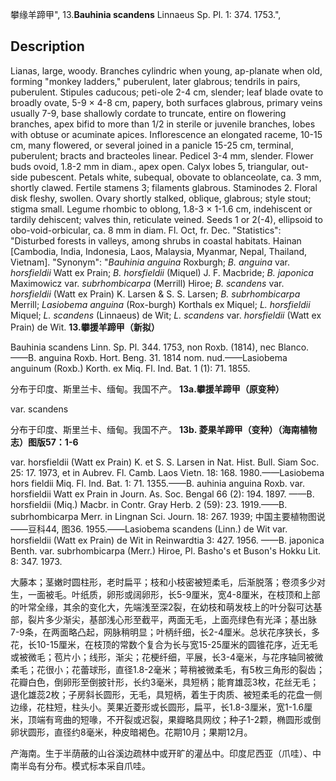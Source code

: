 攀缘羊蹄甲",
13.**Bauhinia scandens** Linnaeus Sp. Pl. 1: 374. 1753.",

## Description
Lianas, large, woody. Branches cylindric when young, ap-planate when old, forming \"monkey ladders,\" puberulent, later glabrous; tendrils in pairs, puberulent. Stipules caducous; peti-ole 2-4 cm, slender; leaf blade ovate to broadly ovate, 5-9 × 4-8 cm, papery, both surfaces glabrous, primary veins usually 7-9, base shallowly cordate to truncate, entire on flowering branches, apex bifid to more than 1/2 in sterile or juvenile branches, lobes with obtuse or acuminate apices. Inflorescence an elongated raceme, 10-15 cm, many flowered, or several joined in a panicle 15-25 cm, terminal, puberulent; bracts and bracteoles linear. Pedicel 3-4 mm, slender. Flower buds ovoid, 1.8-2 mm in diam., apex open. Calyx lobes 5, triangular, out-side pubescent. Petals white, subequal, obovate to oblanceolate, ca. 3 mm, shortly clawed. Fertile stamens 3; filaments glabrous. Staminodes 2. Floral disk fleshy, swollen. Ovary shortly stalked, oblique, glabrous; style stout; stigma small. Legume rhombic to oblong, 1.8-3 × 1-1.6 cm, indehiscent or tardily dehiscent; valves thin, reticulate veined. Seeds 1 or 2(-4), ellipsoid to obo-void-orbicular, ca. 8 mm in diam. Fl. Oct, fr. Dec.
  "Statistics": "Disturbed forests in valleys, among shrubs in coastal habitats. Hainan [Cambodia, India, Indonesia, Laos, Malaysia, Myanmar, Nepal, Thailand, Vietnam].
  "Synonym": "*Bauhinia anguina* Roxburgh; *B. anguina* var. *horsfieldii* Watt ex Prain; *B. horsfieldii* (Miquel) J. F. Macbride; *B. japonica* Maximowicz var. *subrhombicarpa* (Merrill) Hiroe; *B. scandens* var. *horsfieldii* (Watt ex Prain) K. Larsen &amp; S. S. Larsen; *B. subrhombicarpa* Merrill; *Lasiobema anguina* (Rox-burgh) Korthals ex Miquel; *L. horsfieldii* Miquel; *L. scandens* (Linnaeus) de Wit; *L. scandens* var. *horsfieldii* (Watt ex Prain) de Wit.
**13.攀援羊蹄甲（新拟）**

Bauhinia scandens Linn. Sp. Pl. 344. 1753, non Roxb. (1814), nec Blanco.——B. anguina Roxb. Hort. Beng. 31. 1814 nom. nud.——Lasiobema anguinum (Roxb.) Korth. ex Miq. Fl. Ind. Bat. 1 (1): 71. 1855.

分布于印度、斯里兰卡、缅甸。我国不产。
**13a.攀援羊蹄甲（原变种）**

var. scandens

分布于印度、斯里兰卡、缅甸。我国不产。
**13b. 菱果羊蹄甲（变种）（海南植物志）图版57：1-6**

var. horsfieldii (Watt ex Prain) K. et S. S. Larsen in Nat. Hist. Bull. Siam Soc. 25: 17. 1973, et in Aubrev. Fl. Camb. Laos Vietn. 18: 168. 1980.——Lasiobema hors fieldii Miq. Fl. Ind. Bat. 1: 71. 1355.——B. auhinia anguina Roxb. var. horsfieldii Watt ex Prain in Journ. As. Soc. Bengal 66 (2): 194. 1897. ——B. horsfieldii (Miq.) Macbr. in Contr. Gray Herb. 2 (59): 23. 1919.——B. subrhombicarpa Merr. in Lingnan Sci. Journ. 18: 267. 1939; 中国主要植物图说——豆科44, 图36. 1955.——Lasiobema scandens (Linn.) de Wit var. horsfieldii (Watt ex Prain) de Wit in Reinwardtia 3: 427. 1956. ——B. japonica Benth. var. subrhombicarpa (Merr.) Hiroe, Pl. Basho's et Buson's Hokku Lit. 8: 347. 1973.

大藤本；茎嫩时圆柱形，老时扁平；枝和小枝密被短柔毛，后渐脱落；卷须多少对生，一面被毛。叶纸质，卵形或阔卵形，长5-9厘米，宽4-8厘米，在枝顶和上部的叶常全缘，其余的变化大，先端浅至深2裂，在幼枝和萌发枝上的叶分裂可达基部，裂片多少渐尖，基部浅心形至截平，两面无毛，上面亮绿色有光泽；基出脉7-9条，在两面略凸起，网脉稍明显；叶柄纤细，长2-4厘米。总状花序狭长，多花，长10-15厘米，在枝顶的常数个复合为长与宽15-25厘米的圆锥花序，近无毛或被微毛；苞片小；线形，渐尖；花梗纤细，平展，长3-4毫米，与花序轴同被微柔毛；花很小；花蕾球形，直径1.8-2毫米；萼稍被微柔毛，有5枚三角形的裂齿；花瓣白色，倒卵形至倒披针形，长约3毫米，具短柄；能育雄蕊3枚，花丝无毛；退化雄蕊2枚；子房斜长圆形，无毛，具短柄，着生于肉质、被短柔毛的花盘一侧边缘，花柱短，柱头小。荚果近菱形或长圆形，扁平，长1.8-3厘米，宽1-1.6厘米，顶端有弯曲的短喙，不开裂或迟裂，果瓣略具网纹；种子1-2颗，椭圆形或倒卵状圆形，直径约8毫米，种皮暗褐色。花期10月；果期12月。

产海南。生于半荫蔽的山谷溪边疏林中或开旷的灌丛中。印度尼西亚（爪哇）、中南半岛有分布。模式标本采自爪哇。
